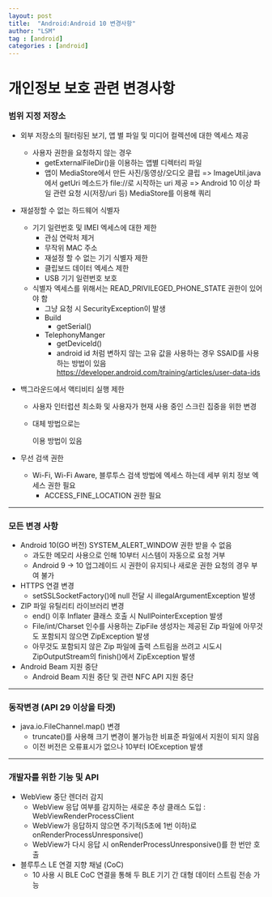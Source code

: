 ```yaml
---
layout: post
title:  "Android:Android 10 변경사항"
author: "LSM"
tag : [android]
categories : [android]
---
```


# 개인정보 보호 관련 변경사항
### 범위 지정 저장소
- 외부 저장소의 필터링된 보기, 앱 별 파일 및 미디어 컬렉션에 대한 엑세스 제공
    - 사용자 권한을 요청하지 않는 경우
        - getExternalFileDir()을 이용하는 앱별 디렉터리 파일
        - 앱이 MediaStore에서 만든 사진/동영상/오디오 클립
=> ImageUtil.java에서 getUri 메소드가 file://로 시작하는 uri 제공
=> Android 10 이상 파일 관련 요청 시(저장/uri 등) MediaStore를 이용해 쿼리

- 재설정할 수 없는 하드웨어 식별자

  - 기기 일련번호 및 IMEI 엑세스에 대한 제한
    - 관심 연락처 제거
    - 무작위 MAC 주소
    - 재설정 할 수 없는 기기 식별자 제한
    - 클립보드 데이터 엑세스 제한
    - USB 기기 일련번호 보호
  - 식별자 엑세스를 위해서는 READ_PRIVILEGED_PHONE_STATE 권한이 있어야 함
    - 그냥 요청 시 SecurityException이 발생
    - Build
      - getSerial()
    - TelephonyManger
      - getDeviceId()
      - android id 처럼 변하지 않는 고유 값을 사용하는 경우 SSAID를 사용하는 방법이 있음
        https://developer.android.com/training/articles/user-data-ids

- 백그라운드에서 액티비티 실행 제한

  - 사용자 인터럽션 최소화 및 사용자가 현재 사용 중인 스크린 집중을 위한 변경

  - 대체 방법으로는 

    [Notification]: https://developer.android.com/training/notify-user/time-sensitive

    이용 방법이 있음

- 무선 검색 권한

  - Wi-Fi, Wi-Fi Aware, 블루투스 검색 방법에 엑세스 하는데 세부 위치 정보 엑세스 권한 필요
    - ACCESS_FINE_LOCATION 권한 필요

---

### 모든 변경 사항

- Android 10(GO 버전) SYSTEM_ALERT_WINDOW 권한 받을 수 없음
  - 과도한 메모리 사용으로 인해 10부터 시스템이 자동으로 요청 거부
  - Android 9 -> 10 업그레이드 시 권한이 유지되나 새로운 권한 요청의 경우 부여 불가
- HTTPS 연결 변경
  - setSSLSocketFactory()에 null 전달 시 illegalArgumentException 발생
- ZIP 파일 유틸리티 라이브러리 변경
  - end() 이후 Inflater 클래스 호출 시 NullPointerException 발생
  - File/int/Charset 인수를 사용하는 ZipFile 생성자는 제공된 Zip 파일에 아무것도 포함되지 않으면 ZipException 발생
  - 아무것도 포함되지 않은 Zip 파일에 출력 스트림을 쓰려고 시도시 ZipOutputStream의 finish()에서 ZipException 발생
- Android Beam 지원 중단
  - Android Beam 지원 중단 및 관련 NFC API 지원 중단



---

### 동작변경 (API 29 이상을 타겟)

- java.io.FileChannel.map() 변경
  - truncate()를 사용해 크기 변경이 불가능한 비표준 파일에서 지원이 되지 않음
  - 이전 버전은 오류표시가 없으나 10부터 IOException 발생

---

### 개발자를 위한 기능 및 API

- WebView 중단 렌더러 감지
  - WebView 응답 여부를 감지하는 새로운 추상 클래스 도입 : WebViewRenderProcessClient
  - WebView가 응답하지 않으면 주기적(5초에 1번 이하)로 onRenderProcessUnresponsive()
  - WebView가 다시 응답 시 onRenderProcessUnresponsive()를 한 번만 호출
- 블루투스 LE 연결 지향 채널 (CoC)
  - 10 사용 시 BLE CoC 연결을 통해 두 BLE 기기 간 대형 데이터 스트림 전송 가능

